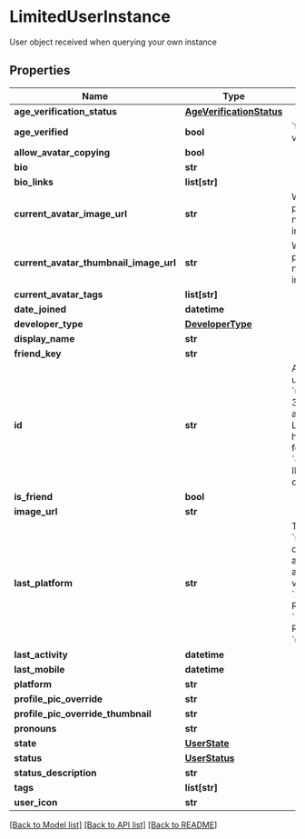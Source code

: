 # LimitedUserInstance

User object received when querying your own instance

## Properties
Name | Type | Description | Notes
------------ | ------------- | ------------- | -------------
**age_verification_status** | [**AgeVerificationStatus**](AgeVerificationStatus.md) |  | 
**age_verified** | **bool** | &#x60;true&#x60; if, user is age verified (not 18+). | 
**allow_avatar_copying** | **bool** |  | 
**bio** | **str** |  | [optional] 
**bio_links** | **list[str]** |   | [optional] 
**current_avatar_image_url** | **str** | When profilePicOverride is not empty, use it instead. | 
**current_avatar_thumbnail_image_url** | **str** | When profilePicOverride is not empty, use it instead. | 
**current_avatar_tags** | **list[str]** |  | 
**date_joined** | **datetime** |  | 
**developer_type** | [**DeveloperType**](DeveloperType.md) |  | 
**display_name** | **str** |  | 
**friend_key** | **str** |  | 
**id** | **str** | A users unique ID, usually in the form of &#x60;usr_c1644b5b-3ca4-45b4-97c6-a2a0de70d469&#x60;. Legacy players can have old IDs in the form of &#x60;8JoV9XEdpo&#x60;. The ID can never be changed. | 
**is_friend** | **bool** |  | 
**image_url** | **str** |  | [optional] 
**last_platform** | **str** | This can be &#x60;standalonewindows&#x60; or &#x60;android&#x60;, but can also pretty much be any random Unity verison such as &#x60;2019.2.4-801-Release&#x60; or &#x60;2019.2.2-772-Release&#x60; or even &#x60;unknownplatform&#x60;. | 
**last_activity** | **datetime** |  | 
**last_mobile** | **datetime** |  | 
**platform** | **str** |  | [optional] 
**profile_pic_override** | **str** |  | [optional] 
**profile_pic_override_thumbnail** | **str** |  | [optional] 
**pronouns** | **str** |  | 
**state** | [**UserState**](UserState.md) |  | 
**status** | [**UserStatus**](UserStatus.md) |  | 
**status_description** | **str** |  | 
**tags** | **list[str]** |  | 
**user_icon** | **str** |  | [optional] 

[[Back to Model list]](../README.md#documentation-for-models) [[Back to API list]](../README.md#documentation-for-api-endpoints) [[Back to README]](../README.md)


